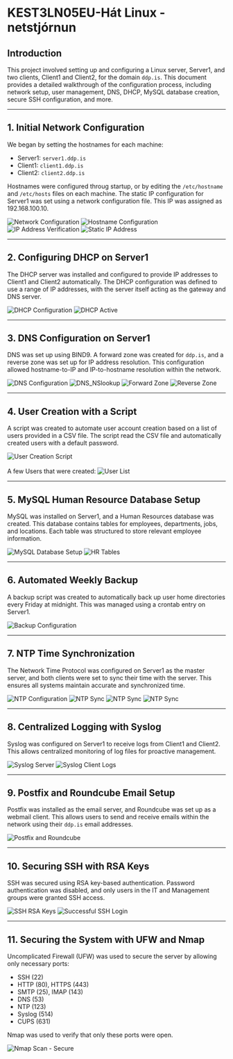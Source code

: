 # KEST3LN05EU-Hát Linux - netstjórnun

## Introduction
This project involved setting up and configuring a Linux server, Server1, and two clients, Client1 and Client2, for the domain `ddp.is`. This document provides a detailed walkthrough of the configuration process, including network setup, user management, DNS, DHCP, MySQL database creation, secure SSH configuration, and more.

---

## 1. Initial Network Configuration
We began by setting the hostnames for each machine:
- Server1: `server1.ddp.is`
- Client1: `client1.ddp.is`
- Client2: `client2.ddp.is`

Hostnames were configured throug startup, or by editing the `/etc/hostname` and `/etc/hosts` files on each machine. The static IP configuration for Server1 was set using a network configuration file. This IP was assigned as 192.168.100.10.

![Network Configuration](screenshots/network_configuration.png)
![Hostname Configuration](screenshots/hostname_configuration.png)
![IP Address Verification](screenshots/ip_address_verification.png)
![Static IP Address](screenshots/static_ip_address.png)

---

## 2. Configuring DHCP on Server1
The DHCP server was installed and configured to provide IP addresses to Client1 and Client2 automatically. The DHCP configuration was defined to use a range of IP addresses, with the server itself acting as the gateway and DNS server.

![DHCP Configuration](screenshots/dhcp_configuration.png)
![DHCP Active](screenshots/dhcp_active.png)

---

## 3. DNS Configuration on Server1
DNS was set up using BIND9. A forward zone was created for `ddp.is`, and a reverse zone was set up for IP address resolution. This configuration allowed hostname-to-IP and IP-to-hostname resolution within the network.

![DNS Configuration](screenshots/dns_configuration.png)
![DNS_NSlookup](screenshots/dns_nslookup.png)
![Forward Zone](screenshots/forward_zone.png)
![Reverse Zone](screenshots/reverse_forward_zone.png)

---

## 4. User Creation with a Script
A script was created to automate user account creation based on a list of users provided in a CSV file. The script read the CSV file and automatically created users with a default password.

![User Creation Script](screenshots/user_creation_script.png)
<br>
<br>
A few Users that were created:
![User List](screenshots/user_list.png)

---

## 5. MySQL Human Resource Database Setup
MySQL was installed on Server1, and a Human Resources database was created. This database contains tables for employees, departments, jobs, and locations. Each table was structured to store relevant employee information.

![MySQL Database Setup](screenshots/mysql_database_creation.png)
![HR Tables](screenshots/mysql_hr_tables.png)

---

## 6. Automated Weekly Backup
A backup script was created to automatically back up user home directories every Friday at midnight. This was managed using a crontab entry on Server1.

![Backup Configuration](screenshots/backup_crontab.png)

---

## 7. NTP Time Synchronization
The Network Time Protocol was configured on Server1 as the master server, and both clients were set to sync their time with the server. This ensures all systems maintain accurate and synchronized time.

![NTP Configuration](screenshots/ntp_server.png)
![NTP Sync](screenshots/ntp_client_sync.png)
![NTP Sync](screenshots/debian_ntp_client_sync.png)
![NTP Sync](screenshots/centos_ntp_client_sync.png)

---

## 8. Centralized Logging with Syslog
Syslog was configured on Server1 to receive logs from Client1 and Client2. This allows centralized monitoring of log files for proactive management.

![Syslog Server](screenshots/syslog_server.png)
![Syslog Client Logs](screenshots/syslog_client_logs.png)

---

## 9. Postfix and Roundcube Email Setup
Postfix was installed as the email server, and Roundcube was set up as a webmail client. This allows users to send and receive emails within the network using their `ddp.is` email addresses.


![Postfix and Roundcube](screenshots/postfix_roundcube.png)

---

## 10. Securing SSH with RSA Keys
SSH was secured using RSA key-based authentication. Password authentication was disabled, and only users in the IT and Management groups were granted SSH access.

![SSH RSA Keys](screenshots/ssh_rsa_keys.png)
![Successful SSH Login](screenshots/ssh_successful_login.png)

---

## 11. Securing the System with UFW and Nmap
Uncomplicated Firewall (UFW) was used to secure the server by allowing only necessary ports:
- SSH (22)
- HTTP (80), HTTPS (443)
- SMTP (25), IMAP (143)
- DNS (53)
- NTP (123)
- Syslog (514)
- CUPS (631)

Nmap was used to verify that only these ports were open.

![Nmap Scan - Secure](screenshots/ufw_nmap_secure.png)

